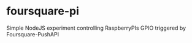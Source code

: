 foursquare-pi
=============

Simple NodeJS experiment controlling RaspberryPIs GPIO triggered by Foursquare-PushAPI

